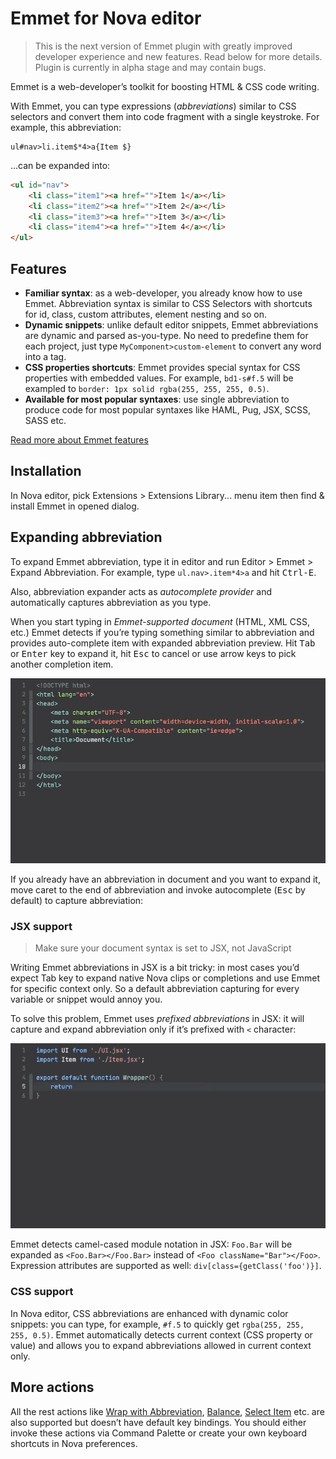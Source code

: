# Emmet for Nova editor

> This is the next version of Emmet plugin with greatly improved developer experience and new features. Read below for more details. Plugin is currently in alpha stage and may contain bugs.

Emmet is a web-developer’s toolkit for boosting HTML & CSS code writing.

With Emmet, you can type expressions (_abbreviations_) similar to CSS selectors and convert them into code fragment with a single keystroke. For example, this abbreviation:

```
ul#nav>li.item$*4>a{Item $}
```

...can be expanded into:

```html
<ul id="nav">
    <li class="item1"><a href="">Item 1</a></li>
    <li class="item2"><a href="">Item 2</a></li>
    <li class="item3"><a href="">Item 3</a></li>
    <li class="item4"><a href="">Item 4</a></li>
</ul>
```

## Features

* **Familiar syntax**: as a web-developer, you already know how to use Emmet. Abbreviation syntax is similar to CSS Selectors with shortcuts for id, class, custom attributes, element nesting and so on.
* **Dynamic snippets**: unlike default editor snippets, Emmet abbreviations are dynamic and parsed as-you-type. No need to predefine them for each project, just type `MyComponent>custom-element` to convert any word into a tag.
* **CSS properties shortcuts**: Emmet provides special syntax for CSS properties with embedded values. For example, `bd1-s#f.5` will be exampled to `border: 1px solid rgba(255, 255, 255, 0.5)`.
* **Available for most popular syntaxes**: use single abbreviation to produce code for most popular syntaxes like HAML, Pug, JSX, SCSS, SASS etc.

[Read more about Emmet features](https://docs.emmet.io)

## Installation

In Nova editor, pick Extensions > Extensions Library... menu item then find & install Emmet in opened dialog.

## Expanding abbreviation

To expand Emmet abbreviation, type it in editor and run Editor > Emmet > Expand Abbreviation. For example, type `ul.nav>.item*4>a` and hit <kbd>Ctrl-E</kbd>.

Also, abbreviation expander acts as *autocomplete provider* and automatically captures abbreviation as you type.

When you start typing in *Emmet-supported document* (HTML, XML CSS, etc.) Emmet detects if you’re typing something similar to abbreviation and provides auto-complete item with expanded abbreviation preview. Hit <kbd>Tab</kbd> or <kbd>Enter</kbd> key to expand it, hit <kbd>Esc</kbd> to cancel or use arrow keys to pick another completion item.

![Emmet abbreviation example](./images/emmet1.gif)

If you already have an abbreviation in document and you want to expand it, move caret to the end of abbreviation and invoke autocomplete (<kbd>Esc</kbd> by default) to capture abbreviation:

<!-- ![Emmet abbreviation example](./images/emmet2.gif) -->

### JSX support

> Make sure your document syntax is set to JSX, not JavaScript

Writing Emmet abbreviations in JSX is a bit tricky: in most cases you’d expect Tab key to expand native Nova clips or completions and use Emmet for specific context only. So a default abbreviation capturing for every variable or snippet would annoy you.

To solve this problem, Emmet uses *prefixed abbreviations* in JSX: it will capture and expand abbreviation only if it’s prefixed with `<` character:

![Emmet abbreviation example](./images/emmet3.gif)

Emmet detects camel-cased module notation in JSX: `Foo.Bar` will be expanded as `<Foo.Bar></Foo.Bar>` instead of `<Foo className="Bar"></Foo>`. Expression attributes are supported as well: `div[class={getClass('foo')}]`.

### CSS support

In Nova editor, CSS abbreviations are enhanced with dynamic color snippets: you can type, for example, `#f.5` to quickly get `rgba(255, 255, 255, 0.5)`. Emmet automatically detects current context (CSS property or value) and allows you to expand abbreviations allowed in current context only.

## More actions

All the rest actions like [Wrap with Abbreviation](https://docs.emmet.io/actions/wrap-with-abbreviation/), [Balance](https://docs.emmet.io/actions/match-pair/), [Select Item](https://docs.emmet.io/actions/select-item/) etc. are also supported but doesn’t have default key bindings. You should either invoke these actions via Command Palette or create your own keyboard shortcuts in Nova preferences.
